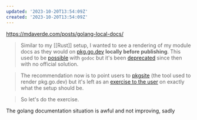 ```yaml
---
updated: '2023-10-20T13:54:09Z'
created: '2023-10-20T13:54:09Z'
---
```

https://mdaverde.com/posts/golang-local-docs/

> Similar to my [[Rust]] setup, I wanted to see a rendering of my module docs as they would on [pkg.go.dev](https://pkg.go.dev/) **locally before publishing**. This used to be [possible](https://stackoverflow.com/a/13530336/1879774) with `godoc` but it's been [deprecated](https://github.com/golang/go/issues/49212) since then with no official solution.

> The recommendation now is to point users to [pkgsite](https://github.com/golang/pkgsite/tree/master/cmd/pkgsite) (the tool used to render pkg.go.dev) but it's left as an [exercise to the user](https://github.com/golang/go/issues/40371) on exactly what the setup should be.

> So let's do the exercise.

The golang documentation situation is awful and not improving, sadly